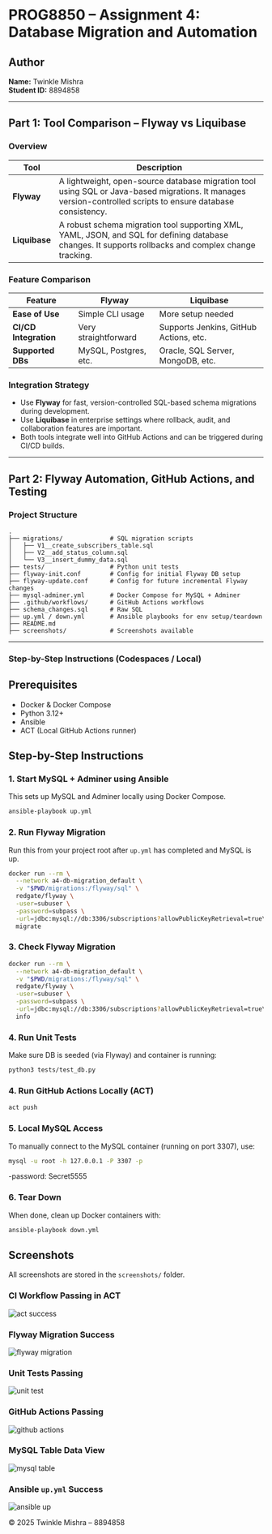 
# PROG8850 – Assignment 4: Database Migration and Automation

## Author
**Name:** Twinkle Mishra  
**Student ID:** 8894858

---

## Part 1: Tool Comparison – Flyway vs Liquibase

### Overview

| Tool        | Description |
|-------------|-------------|
| **Flyway**   | A lightweight, open-source database migration tool using SQL or Java-based migrations. It manages version-controlled scripts to ensure database consistency. |
| **Liquibase** | A robust schema migration tool supporting XML, YAML, JSON, and SQL for defining database changes. It supports rollbacks and complex change tracking. |

### Feature Comparison

| Feature               | Flyway            | Liquibase        |
|------------------------|-------------------|------------------|
| **Ease of Use**        | Simple CLI usage  | More setup needed |
| **CI/CD Integration**  | Very straightforward | Supports Jenkins, GitHub Actions, etc. |
| **Supported DBs**      | MySQL, Postgres, etc. | Oracle, SQL Server, MongoDB, etc. |

### Integration Strategy

- Use **Flyway** for fast, version-controlled SQL-based schema migrations during development.
- Use **Liquibase** in enterprise settings where rollback, audit, and collaboration features are important.
- Both tools integrate well into GitHub Actions and can be triggered during CI/CD builds.

---

## Part 2: Flyway Automation, GitHub Actions, and Testing

### Project Structure

```
.
├── migrations/             # SQL migration scripts
│   ├── V1__create_subscribers_table.sql
│   ├── V2__add_status_column.sql
│   └── V3__insert_dummy_data.sql                
├── tests/                  # Python unit tests
├── flyway-init.conf        # Config for initial Flyway DB setup
├── flyway-update.conf      # Config for future incremental Flyway changes
├── mysql-adminer.yml       # Docker Compose for MySQL + Adminer
├── .github/workflows/      # GitHub Actions workflows
├── schema_changes.sql      # Raw SQL 
├── up.yml / down.yml       # Ansible playbooks for env setup/teardown
├── README.md
├── screenshots/            # Screenshots available
```

---

### Step-by-Step Instructions (Codespaces / Local)
## Prerequisites

- Docker & Docker Compose
- Python 3.12+
- Ansible
- ACT (Local GitHub Actions runner)

## Step-by-Step Instructions

### 1. Start MySQL + Adminer using Ansible

This sets up MySQL and Adminer locally using Docker Compose.

```bash
ansible-playbook up.yml
```

### 2. Run Flyway Migration

Run this from your project root after `up.yml` has completed and MySQL is up.

```bash
docker run --rm \
  --network a4-db-migration_default \
  -v "$PWD/migrations:/flyway/sql" \
  redgate/flyway \
  -user=subuser \
  -password=subpass \
  -url=jdbc:mysql://db:3306/subscriptions?allowPublicKeyRetrieval=true\&useSSL=false \
  migrate
```
### 3. Check Flyway Migration

```bash
docker run --rm \
  --network a4-db-migration_default \
  -v "$PWD/migrations:/flyway/sql" \
  redgate/flyway \
  -user=subuser \
  -password=subpass \
  -url=jdbc:mysql://db:3306/subscriptions?allowPublicKeyRetrieval=true\&useSSL=false \
  info
```
### 4. Run Unit Tests

Make sure DB is seeded (via Flyway) and container is running:

```bash
python3 tests/test_db.py
```

### 4. Run GitHub Actions Locally (ACT)

```bash
act push
```

### 5. Local MySQL Access

To manually connect to the MySQL container (running on port 3307), use:

```bash
mysql -u root -h 127.0.0.1 -P 3307 -p
```
-password: Secret5555

### 6. Tear Down

When done, clean up Docker containers with:

```bash
ansible-playbook down.yml
```

## Screenshots

All screenshots are stored in the `screenshots/` folder.

### CI Workflow Passing in ACT
![act success](screenshots/2_act_local_ci_success.png)

### Flyway Migration Success
![flyway migration](screenshots/3_flyway_info.png)

### Unit Tests Passing
![unit test](screenshots/5_unit_tests_local_pass.png)

### GitHub Actions Passing
![github actions](screenshots/1_github_actions_success.png)

### MySQL Table Data View
![mysql table](screenshots/4_mysql_table_data.png)

### Ansible `up.yml` Success
![ansible up](screenshots/6_ansible_up_success.png)


© 2025 Twinkle Mishra – 8894858
